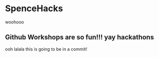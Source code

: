 # SpenceHacks
woohooo
## Github Workshops are so fun!!! yay hackathons
ooh lalala this is going to be in a commit!
